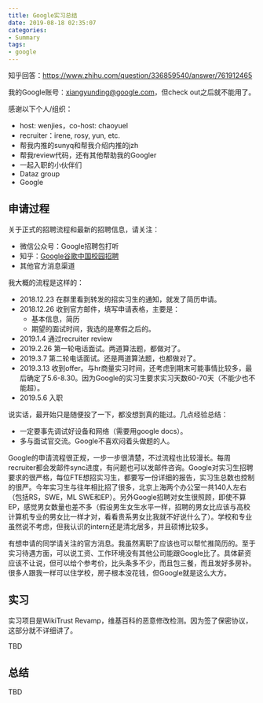 ```yaml
---
title: Google实习总结
date: 2019-08-18 02:35:07
categories:
- Summary
tags:
- google
---
```


知乎回答：https://www.zhihu.com/question/336859540/answer/761912465

我的Google账号：xiangyunding@google.com，但check out之后就不能用了。

感谢以下个人/组织：

- host: wenjies，co-host: chaoyuel
- recruiter：irene, rosy, yun, etc.
- 帮我内推的sunyq和帮我介绍内推的jzh
- 帮我review代码，还有其他帮助我的Googler
- 一起入职的小伙伴们
- Dataz group
- Google

## 申请过程

关于正式的招聘流程和最新的招聘信息，请关注：

- 微信公众号：Google招聘包打听
- 知乎：<a href="https://www.zhihu.com/org/googlegu-ge-zhong-guo-xiao-yuan-zhao-pin/activities">Google谷歌中国校园招聘</a>
- 其他官方消息渠道

我大概的流程是这样的：
- 2018.12.23 在群里看到转发的招实习生的通知，就发了简历申请。
- 2018.12.26 收到官方邮件，填写申请表格，主要是：
    - 基本信息，简历
    - 期望的面试时间，我选的是寒假之后的。
- 2019.1.4 通过recruiter review
- 2019.2.26 第一轮电话面试。两道算法题，都做对了。
- 2019.3.7 第二轮电话面试。还是两道算法题，也都做对了。
- 2019.3.13 收到offer。与hr商量实习时间，还考虑到期末可能事情比较多，最后确定了5.6-8.30。因为Google的实习生要求实习天数60-70天（不能少也不能超）。
- 2019.5.6 入职

说实话，最开始只是随便投了一下，都没想到真的能过。几点经验总结：
- 一定要事先调试好设备和网络（需要用google docs）。
- 多与面试官交流。Google不喜欢闷着头做题的人。

Google的申请流程很正规，一步一步很清楚，不过流程也比较漫长。每周recruiter都会发邮件sync进度，有问题也可以发邮件咨询。Google对实习生招聘要求的很严格，每位FTE想招实习生，都要写一份详细的报告，实习生总数也控制的很严。今年实习生与往年相比招了很多，北京上海两个办公室一共140人左右（包括RS，SWE，ML SWE和EP）。另外Google招聘对女生很照顾，即使不算EP，感觉男女数量也差不多（假设男生女生水平一样，招聘的男女比应该与高校计算机专业的男女比一样才对，看看贵系男女比我就不好说什么了）。学校和专业虽然说不考虑，但我认识的intern还是清北居多，并且硕博比较多。

有想申请的同学请关注的官方消息。我虽然离职了应该也可以帮忙推简历的。至于实习待遇方面，可以说工资、工作环境没有其他公司能跟Google比了。具体薪资应该不让说，但可以给个参考价，比头条多不少，而且包三餐，而且发好多房补。很多人跟我一样可以住学校，房子根本没花钱，但Google就是这么大方。

## 实习

实习项目是WikiTrust Revamp，维基百科的恶意修改检测。因为签了保密协议，这部分就不详细讲了。

TBD

## 总结

TBD